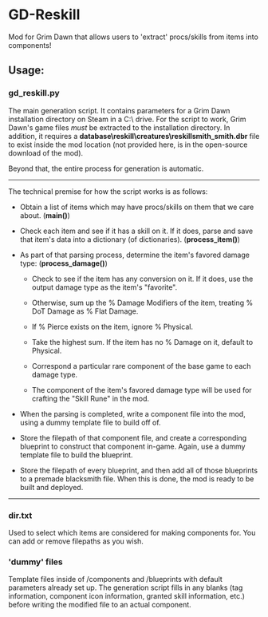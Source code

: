 # GD-Reskill
Mod for Grim Dawn that allows users to 'extract' procs/skills from items into components!

## Usage:

### gd_reskill.py 

The main generation script. It contains parameters for a Grim Dawn installation directory on Steam in a C:\ drive. 
For the script to work, Grim Dawn's game files *must* be extracted to the installation directory. In addition, it requires a 
**database\reskill\creatures\reskillsmith_smith.dbr** file to exist inside the mod location (not provided here, is in the open-source download of the mod).

Beyond that, the entire process for generation is automatic.

***

The technical premise for how the script works is as follows:

* Obtain a list of items which may have procs/skills on them that we care about. (**main()**)

* Check each item and see if it has a skill on it. If it does, parse and save that item's data into a dictionary (of dictionaries). 
(**process_item()**)

* As part of that parsing process, determine the item's favored damage type: (**process_damage()**)

  * Check to see if the item has any conversion on it. If it does, use the output damage type as the item's "favorite".
  
  * Otherwise, sum up the % Damage Modifiers of the item, treating % DoT Damage as % Flat Damage.
  
  * If % Pierce exists on the item, ignore % Physical.
  
  * Take the highest sum. If the item has no % Damage on it, default to Physical.
  
  * Correspond a particular rare component of the base game to each damage type. 
  
  * The component of the item's favored damage type will be used for crafting the "Skill Rune" in the mod.
  
* When the parsing is completed, write a component file into the mod, using a dummy template file to build off of. 

* Store the filepath of that component file, and create a corresponding blueprint to construct that component in-game. Again,
use a dummy template file to build the blueprint.

* Store the filepath of every blueprint, and then add all of those blueprints to a premade blacksmith file. When this is done,
the mod is ready to be built and deployed.

***

### dir.txt

Used to select which items are considered for making components for. You can add or remove filepaths as you wish.

### 'dummy' files

Template files inside of /components and /blueprints with default parameters already set up. The generation script fills in any blanks
(tag information, component icon information, granted skill information, etc.) before writing the modified file to an actual component.
